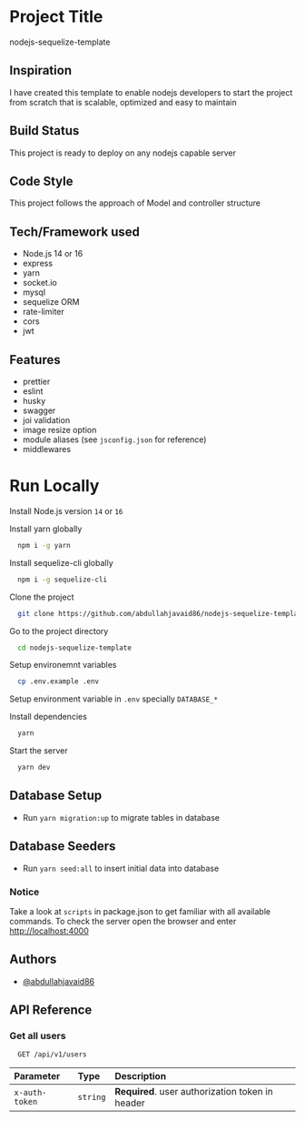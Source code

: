 <!-- @format -->

# Project Title

nodejs-sequelize-template

## Inspiration

I have created this template to enable nodejs developers to start the project from scratch that is scalable, optimized and easy to maintain

## Build Status

This project is ready to deploy on any nodejs capable server

## Code Style

This project follows the approach of Model and controller structure

## Tech/Framework used

- Node.js 14 or 16
- express
- yarn
- socket.io
- mysql
- sequelize ORM
- rate-limiter
- cors
- jwt

## Features

- prettier
- eslint
- husky
- swagger
- joi validation
- image resize option
- module aliases (see `jsconfig.json` for reference)
- middlewares

# Run Locally

Install Node.js version `14` or `16`

Install yarn globally

```bash
  npm i -g yarn
```

Install sequelize-cli globally

```bash
  npm i -g sequelize-cli
```

Clone the project

```bash
  git clone https://github.com/abdullahjavaid86/nodejs-sequelize-template
```

Go to the project directory

```bash
  cd nodejs-sequelize-template
```

Setup environemnt variables

```bash
  cp .env.example .env
```

Setup environment variable in `.env` specially `DATABASE_*`

Install dependencies

```bash
  yarn
```

Start the server

```bash
  yarn dev
```

## Database Setup

- Run `yarn migration:up` to migrate tables in database

## Database Seeders

- Run `yarn seed:all` to insert initial data into database

### Notice

Take a look at `scripts` in package.json to get familiar with all available commands.
To check the server open the browser and enter <http://localhost:4000>

## Authors

- [@abdullahjavaid86](https://www.github.com/abdullahjavaid86)

## API Reference

### Get all users

```http
  GET /api/v1/users
```

| Parameter      | Type     | Description                                      |
| :------------- | :------- | :----------------------------------------------- |
| `x-auth-token` | `string` | **Required**. user authorization token in header |
